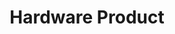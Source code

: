---
title: Hardware Product
position: 2.2
type: 
description: Hardware information in Technopedia is classified by product, model, and power. 
content_markdown: |-

  `MATCH (n:HARDWARE_PRODUCT) RETURN n LIMIT 25`
     {: .info}
  
  <br>
  The following image shows the hardware nodes, relationships, and relevant connections.
  <br>    
  ![API Image](/images/hardware.png){:class="img-responsive"} <br>
  
   
  To use the MATCH statements in the following examples, you append the MATCH statement to the following tql endpoint. 
  `https://v6-1.technopedia.com/tql?q=<MATCH Statement>`



left_code_blocks:
  - code_block: |
      MATCH (n:HARDWARE_PRODUCT) RETURN n.product, n.desupported_flag

      RESPONSE SAMPLE
      { 

        "results": [
            {
                "n.desupported_flag": null,
                "n.product": "Express5800/A1080a Series"
            },
            {
                "n.desupported_flag": null,
                "n.product": "Phaser 3125 (Networked)"
            {
                "n.desupported_flag": "TRUE",
                "n.product": "ProLiant BL460c G6 Server Blade"
            },    
                        {
                "n.desupported_flag": null,
                "n.product": "Pro 3010 Desktop PC"
            },
            {
                "n.desupported_flag": null,
                "n.product": "Essentio Series"
            },
            {
                "n.desupported_flag": null,
                "n.product": "DX100 Series"
            },
            {
                "n.desupported_flag": null,
                "n.product": "500 Series Notebook PC"
            },
            {
                "n.desupported_flag": null,
                "n.product": "ThinkCentre A51"
            },
            {
                "n.desupported_flag": null,
                "n.product": "3Com OfficeConnect Cable/DSL Gateway"
            }
        ]
      {    
            

    title: Example one
    language: javascript

    
  - code_block: >-
      MATCH (product:HARDWARE_PRODUCT)<-[:HAS_A]-(model:HARDWARE_MODEL) RETURN  product, model


      RESPONSE SAMPLE

      {  
        "results": [
        {
            "model.cpu_sockets": 4,
            "model.cpu_url": "http://www.necam.com/docs/?id=6ee81afc-8691-484e-9549-b21b83f6302e",
            "model.created_at": "2010-04-23 11:31:47",
            "model.date_introduced": "3/30/2010",
            "model.desupported_flag": null,
            "model.model": "A1080a-S",
            "model.modified_at": "2013-10-18 16:54:07",
            "model.technopedia_id": "807bd3dc-2100-4116-a4e2-cbf741e725d4",
            "product.cat_manufacturer_id": null,
            "product.create_date": null,
            "product.desupported_flag": null,
            "product.modified_at": "2011-03-16 09:46:45",
            "product.product": "Express5800/A1080a Series",
            "product.technopedia_id": "f6d32439-001b-4ca7-abb1-cd7627086ade"
        },
        {
            "model.cpu_sockets": 8,
            "model.cpu_url": "http://www.necam.com/docs/?id=6ee81afc-8691-484e-9549-b21b83f6302e",
            "model.created_at": "2010-04-23 11:32:43",
            "model.date_introduced": "3/30/2010",
            "model.desupported_flag": null,
            "model.model": "A1080a-E",
            "model.modified_at": "2013-10-18 16:54:22",
            "model.technopedia_id": "5cb93d0e-63d0-43eb-89d8-7d1d25ff4ce5",
            "product.cat_manufacturer_id": null,
            "product.create_date": null,
            "product.desupported_flag": null,
            "product.modified_at": "2011-03-16 09:46:45",
            "product.product": "Express5800/A1080a Series",
            "product.technopedia_id": "f6d32439-001b-4ca7-abb1-cd7627086ade"
        }
       ]
      {  
    title: Example two
    language: javascript
  - code_block: |-
      MATCH (hw:HARDWARE_PRODUCT)-[a:BELONGS_TO]->(cat_2:CATEGORY_2)-[e:BELONGS_TO]->(cat_1:CATEGORY_1)-[y:BELONGS_TO]->(cat_group:CATEGORY_GROUP) RETURN hw, cat_2, cat_1, cat_group LIMIT 2

      RESPONSE SAMPLE
      {  
         "results": [
        {
            "cat_1.cat_taxonomy2012_id": null,
            "cat_1.description": "The process of preserving the landscape clean, safe, and 
             attractive.",
            "cat_1.label": "Landscape Maintenance",
            "cat_1.technopedia_id": "ef2864c2-4215-4ee7-b373-d6054560cca9",
            "cat_2.cat_taxonomy2012_id": null,
            "cat_2.cat_taxonomy2012_parent_id": null,
            "cat_2.description": "A group of devices that is designed to maintain and protect the 
             environment.",
            "cat_2.label": "Environmental Monitoring and Protection",
            "cat_2.technopedia_id": "56974f54-ef68-48fa-871f-efbfb6144baa",
            "cat_group.label": "Building Maintenance",
            "hw.cat_manufacturer_id": null,
            "hw.create_date": null,
            "hw.desupported_flag": null,
            "hw.modified_at": "2017-09-06 11:16:36",
            "hw.product": "Ecomar",
            "hw.technopedia_id": "f7796096-89fc-4dec-a949-15730d4915c6"
        },
        {
            "cat_1.cat_taxonomy2012_id": null,
            "cat_1.description": "The process of preserving the landscape clean, safe, and attractive.",
            "cat_1.label": "Landscape Maintenance",
            "cat_1.technopedia_id": "ef2864c2-4215-4ee7-b373-d6054560cca9",
            "cat_2.cat_taxonomy2012_id": null,
            "cat_2.cat_taxonomy2012_parent_id": null,
            "cat_2.description": "An irrigation control system is a device used to operate 
             automatic watering systems such as drip irrigation systems or lawn sprinklers.",  
            "cat_2.label": "Irrigation System",
            "cat_2.technopedia_id": "6b727766-ac35-422b-8046-6c9f17d13160",
            "cat_group.label": "Building Maintenance",
            "hw.cat_manufacturer_id": null,
            "hw.create_date": null,
            "hw.desupported_flag": null,
            "hw.modified_at": "2017-12-12 17:16:26",
            "hw.product": "SmartLine Controller",
            "hw.technopedia_id": "b60dc2ae-c262-4cbc-9baa-6df87270745f"
       }
        ]
      {       
        
    title: Example three
    language: javascript

  - code_block: |-
      MATCH (hw:HARDWARE_PRODUCT)-[a:HAS_A]->(manu:MANUFACTURER) RETURN hw, manu.manufacturer

      RESPONSE SAMPLE
      {
          
        "results": [
            {
                "hw.cat_manufacturer_id": null,
                "hw.create_date": null,
                "hw.desupported_flag": null,
                "hw.modified_at": "2011-03-16 09:46:45",
                "hw.product": "Express5800/A1080a Series",
                "hw.technopedia_id": "f6d32439-001b-4ca7-abb1-cd7627086ade",
                "manu.manufacturer": "NEC"
            },
            {
                "hw.cat_manufacturer_id": null,
                "hw.create_date": null,
                "hw.desupported_flag": null,
                "hw.modified_at": "2011-03-21 11:22:10",
                "hw.product": "Phaser 3125 (Networked)",
                "hw.technopedia_id": "4d35ec28-0f16-4787-acca-885679265b59",
                "manu.manufacturer": "Xerox"
            },
            {
                "hw.cat_manufacturer_id": null,
                "hw.create_date": null,
                "hw.desupported_flag": null,
                "hw.modified_at": "2017-06-01 11:29:10",
                "hw.product": "Pro 3010 Desktop PC",
                "hw.technopedia_id": "e2b8fab2-681f-48f5-8ac7-57cb7f36e97b",
                "manu.manufacturer": "Hewlett-Packard Company"
           }
        ]
      {  
        
      
        
    title: Example four
    language: javascript

  - code_block: |-
      https://v6-1.technopedia.com/tql?q=MATCH (hardware:HARDWARE_PRODUCT)-[a:BELONGS_TO]->(cat_2:CATEGORY_2)-[e:BELONGS_TO]->(vertical:VERTICAL) RETURN hardware, cat_2, vertical
      
      RESPONSE SAMPLE
      {
        "results": [
          {
              "cat_2.cat_taxonomy2012_id": null,
              "cat_2.cat_taxonomy2012_parent_id": null,
              "cat_2.description": "A computer or device on a network that manages network resource",
              "cat_2.label": "Servers",
              "cat_2.technopedia_id": "195fa6b3-7d0f-4317-995f-d3c9f1ae08e7",
              "hardware.cat_manufacturer_id": null,
              "hardware.create_date": null,
              "hardware.desupported_flag": null,
              "hardware.modified_at": "2011-03-16 09:46:45",
              "hardware.product": "Express5800/A1080a Series",
              "hardware.technopedia_id": "f6d32439-001b-4ca7-abb1-cd7627086ade",
              "vertical.name": "Information and Technology",
              "vertical.short_name": "IT",
              "vertical.technopedia_id": "0be7a9ed-b538-4942-b6ce-b9243566305f"
          },
          {
              "cat_2.cat_taxonomy2012_id": null,
              "cat_2.cat_taxonomy2012_parent_id": null,
              "cat_2.description": "A common type of computer printer that rapidly produces high  quality text and graphics on plain paper. It employs a xerographic printing 
               process, where image is produced by the direct scanning of a laser beam across the printer's photoreceptor",  
              "cat_2.label": "Laser Printers",
              "cat_2.technopedia_id": "bcb655cc-b5ef-4915-838f-8ff68cb65cce",
              "hardware.cat_manufacturer_id": null,
              "hardware.create_date": null,
              "hardware.desupported_flag": null,
              "hardware.modified_at": "2011-03-21 11:22:10",
              "hardware.product": "Phaser 3125 (Networked)",
              "hardware.technopedia_id": "4d35ec28-0f16-4787-acca-885679265b59",
              "vertical.name": "Medical and Health Care",
              "vertical.short_name": "MD",
              "vertical.technopedia_id": "81520b3f-6ffc-42c7-afce-a25bbdc63385"
          }
        ]
      {  
    title: Example five
    language: javascript

  - code_block: |-
      curl -G -H "Authorization: Bearer b93477a9-057b-4878-a16b93477a9-057b-4878-a16f-d7f7d1f27a7af-d7f7d1f27a7a" "https://v6.technopedia.com/tql" --data-urlencode' "q=MATCH (h:HARDWARE_PRODUCT) RETURN h.product"

      
    title: cURL
    language: bash    
right_code_blocks:
  - code_block: |2
      technopedia_id
      product
      desupported_flag
      create_date
      modified_at
    title: Hardware Product Attributes
    language: bash
  - code_block: |2-
      (HARDWARE_PRODUCT)-[:HAS_A]<-(MANUFACTURER)
                
      (HARDWARE_PRODUCT)-[:BELONGS_TO]->(CATEGORY_2)

      (HARDWARE_PRODUCT)-[:HAS_A]->(SUPPORT_STAGE)

      (HARDWARE_PRODUCT)-[:HAS_A]->(SUPPORT_STAGE)-[:HAS_A]->(SUPPORT_POLICY)
            
      (HARDWARE_PRODUCT)-[:HAS_A]->(CERTIFICATION)


      
      
    title: Relationships
    language: bash
---